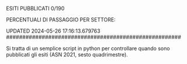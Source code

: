 ESITI PUBBLICATI 0/190 

PERCENTUALI DI PASSAGGIO PER SETTORE:

UPDATED 2024-05-26 17:16:13.679763
###################################################### 

Si tratta di un semplice script in python per controllare quando sono pubblicati gli esiti (ASN 2021, sesto quadrimestre).

